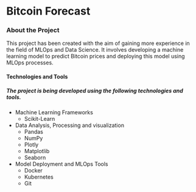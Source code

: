 # Bitcoin Forecast

### About the Project
This project has been created with the aim of gaining more experience in the field of MLOps and Data Science. 
It involves developing a machine learning model to predict Bitcoin prices and deploying this model using MLOps processes.

#### Technologies and Tools
##### The project is being developed using the following technologies and tools.
- Machine Learning Frameworks
  - Scikit-Learn
- Data Analysis, Processing and visualization
  - Pandas
  - NumPy
  - Plotly
  - Matplotlib
  - Seaborn
- Model Deployment and MLOps Tools
  - Docker
  - Kubernetes
  - Git
